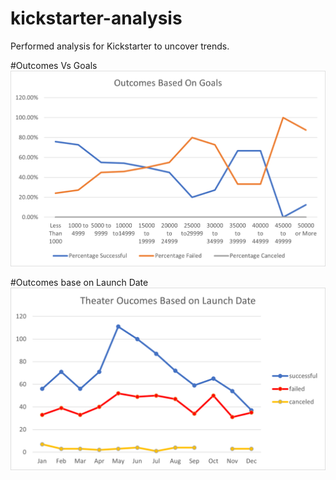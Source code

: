 # kickstarter-analysis

Performed analysis for Kickstarter to uncover trends.

#Outcomes Vs Goals
![Goals](Outcomes_vs_Goals.png.png)

#Outcomes base on Launch Date
![Launch Dates](Theater_Outcomes_vsLaunch.png)
